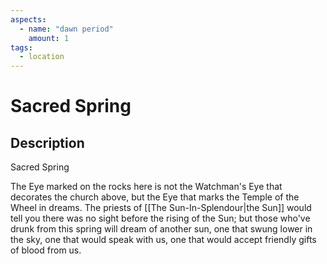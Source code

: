 ```yaml
---
aspects: 
  - name: "dawn period"
    amount: 1
tags:
  - location
---
```


# Sacred Spring

## Description
Sacred Spring

The Eye marked on the rocks here is not the Watchman's Eye that decorates the church above, but the Eye that marks the Temple of the Wheel in dreams. The priests of [[The Sun-In-Splendour|the Sun]] would tell you there was no sight before the rising of the Sun; but those who've drunk from this spring will dream of another sun, one that swung lower in the sky, one that would speak with us, one that would accept friendly gifts of blood from us.